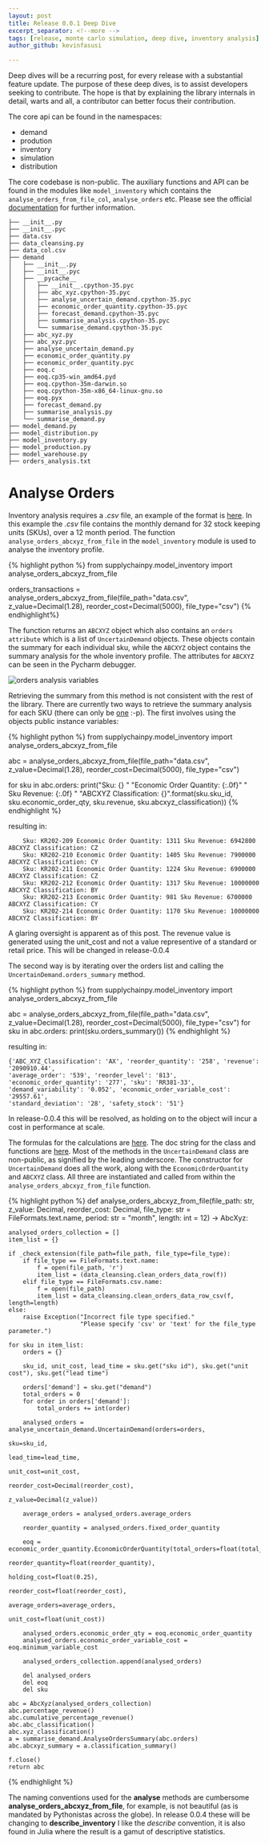 ```yaml
---
layout: post
title: Release 0.0.1 Deep Dive
excerpt_separator: <!--more -->
tags: [release, monte carlo simulation, deep dive, inventory analysis]
author_github: kevinfasusi

---
```

<div class="well container-fluid  well-sm  ">
	<p>Deep dives will be a recurring post, for every release with a substantial feature update. The purpose of these deep 
        dives, is to assist developers seeking to contribute. The hope is that by explaining the library internals in detail,
        warts and all, a contributor can better focus their contribution.</p>
</div>

<!--more -->

The core api can be found in the namespaces:

- demand
- prodution
- inventory
- simulation
- distribution



The core codebase is non-public. The auxiliary functions and API can be found in the modules like `model_inventory`
which contains the `analyse_orders_from_file_col`, `analyse_orders` etc. Please see the official [documentation](http://supplychainpy.readthedocs.org/en/latest/py-modindex.html) 
for further information.

~~~~~
├── __init__.py
├── __init__.pyc
├── data.csv
├── data_cleansing.py
├── data_col.csv
├── demand
│   ├── __init__.py
│   ├── __init__.pyc
│   ├── __pycache__
│   │   ├── __init__.cpython-35.pyc
│   │   ├── abc_xyz.cpython-35.pyc
│   │   ├── analyse_uncertain_demand.cpython-35.pyc
│   │   ├── economic_order_quantity.cpython-35.pyc
│   │   ├── forecast_demand.cpython-35.pyc
│   │   ├── summarise_analysis.cpython-35.pyc
│   │   └── summarise_demand.cpython-35.pyc
│   ├── abc_xyz.py
│   ├── abc_xyz.pyc
│   ├── analyse_uncertain_demand.py
│   ├── economic_order_quantity.py
│   ├── economic_order_quantity.pyc
│   ├── eoq.c
│   ├── eoq.cp35-win_amd64.pyd
│   ├── eoq.cpython-35m-darwin.so
│   ├── eoq.cpython-35m-x86_64-linux-gnu.so
│   ├── eoq.pyx
│   ├── forecast_demand.py
│   ├── summarise_analysis.py
│   └── summarise_demand.py
├── model_demand.py
├── model_distribution.py
├── model_inventory.py
├── model_production.py
├── model_warehouse.py
├── orders_analysis.txt
~~~~~

# Analyse Orders

Inventory analysis requires a *.csv* file, an example of the format is
[here](https://raw.githubusercontent.com/KevinFasusi/supplychainpy/master/supplychainpy/data.csv). In this example the 
*.csv* file contains the monthly demand for 32 stock keeping units (SKUs), over a 12 month period. The function `analyse_orders_abcxyz_from_file` in
the `model_inventory` module is used to analyse the inventory profile.

{% highlight python %}
from supplychainpy.model_inventory import analyse_orders_abcxyz_from_file

orders_transactions = analyse_orders_abcxyz_from_file(file_path="data.csv",
                                                      z_value=Decimal(1.28),
                                                      reorder_cost=Decimal(5000),
                                                      file_type="csv")
{% endhighlight%}

The function returns an `ABCXYZ` object which also contains an `orders attribute` which is a list of `UncertainDemand`
objects. These objects contain the summary for each individual sku, while the `ABCXYZ` object contains the summary 
analysis for the whole inventory profile. The attributes for `ABCXYZ` can be seen in the Pycharm debugger.


![orders analysis variables]({{site.baseurl}}/images/orders_analysis_variables.png)
 
Retrieving the summary from this method is not consistent with the rest of the library. There are currently two ways
to retrieve the summary analysis for each SKU (there can only be [one](https://youtu.be/SnJt9p-sHho?t=44s) :-p). The first involves using 
the objects public instance variables:

{% highlight python %}
from supplychainpy.model_inventory import analyse_orders_abcxyz_from_file

abc = analyse_orders_abcxyz_from_file(file_path="data.csv",
                                      z_value=Decimal(1.28),
                                      reorder_cost=Decimal(5000),
                                      file_type="csv")

for sku in abc.orders:
    print("Sku: {} "
          "Economic Order Quantity: {:.0f}"
          " Sku Revenue: {:.0f} "
          "ABCXYZ Classification: {}".format(sku.sku_id,
                                             sku.economic_order_qty,
                                             sku.revenue,
                                             sku.abcxyz_classification))
{% endhighlight %}

resulting in:

~~~~
    Sku: KR202-209 Economic Order Quantity: 1311 Sku Revenue: 6942800 ABCXYZ Classification: CZ
    Sku: KR202-210 Economic Order Quantity: 1405 Sku Revenue: 7900000 ABCXYZ Classification: CY
    Sku: KR202-211 Economic Order Quantity: 1224 Sku Revenue: 6900000 ABCXYZ Classification: CZ
    Sku: KR202-212 Economic Order Quantity: 1317 Sku Revenue: 10000000 ABCXYZ Classification: BY
    Sku: KR202-213 Economic Order Quantity: 981 Sku Revenue: 6700000 ABCXYZ Classification: CY
    Sku: KR202-214 Economic Order Quantity: 1170 Sku Revenue: 10000000 ABCXYZ Classification: BY
~~~~

<div class="well container-fluid  well-sm">
    <p>A glaring oversight is apparent as of this post. The revenue value is generated using the unit_cost and not a value representive of 
        a standard or retail price. This will be changed in release-0.0.4</p>
</div>

The second way is by iterating over the orders list and calling the `UncertainDemand.orders_summary` method.

{% highlight python %}
from supplychainpy.model_inventory import analyse_orders_abcxyz_from_file

abc = analyse_orders_abcxyz_from_file(file_path="data.csv",
                                      z_value=Decimal(1.28),
                                      reorder_cost=Decimal(5000),
                                      file_type="csv")
for sku in abc.orders:
    print(sku.orders_summary())
{% endhighlight %}

resulting in:

~~~
{'ABC_XYZ_Classification': 'AX', 'reorder_quantity': '258', 'revenue': '2090910.44',
'average_order': '539', 'reorder_level': '813', 'economic_order_quantity': '277', 'sku': 'RR381-33',
'demand_variability': '0.052', 'economic_order_variable_cost': '29557.61',
'standard_deviation': '28', 'safety_stock': '51'}              
~~~

In release-0.0.4 this will be resolved, as holding on to the object will incur a cost in performance at scale. 

The formulas for the calculations are [here](http://supplychainpy.readthedocs.org/en/latest/calculations.html).
The doc string for the class and functions are [here](http://supplychainpy.readthedocs.org/en/latest/supplychainpy.demand.html#module-supplychainpy.demand.analyse_uncertain_demand).
Most of the methods in the `UncertainDemand` class are non-public, as signified by the leading underscore. 
The constructor for `UncertainDemand` does all the work, along with the `EconomicOrderQuantity` and `ABCXYZ` class. 
All three are instantiated and called from within the `analyse_orders_abcxyz_from_file` function.

{% highlight python %}
def analyse_orders_abcxyz_from_file(file_path: str,
                                    z_value: Decimal, 
                                    reorder_cost: Decimal,
                                    file_type: str = FileFormats.text.name,
                                    period: str = "month",
                                    length: int = 12) -> AbcXyz:
    
    analysed_orders_collection = []
    item_list = {}

    if _check_extension(file_path=file_path, file_type=file_type):
        if file_type == FileFormats.text.name:
            f = open(file_path, 'r')
            item_list = (data_cleansing.clean_orders_data_row(f))
        elif file_type == FileFormats.csv.name:
            f = open(file_path)
            item_list = data_cleansing.clean_orders_data_row_csv(f, length=length)
    else:
        raise Exception("Incorrect file type specified." 
                        "Please specify 'csv' or 'text' for the file_type parameter.")

    for sku in item_list:
        orders = {}

        sku_id, unit_cost, lead_time = sku.get("sku id"), sku.get("unit cost"), sku.get("lead time")

        orders['demand'] = sku.get("demand")
        total_orders = 0
        for order in orders['demand']:
            total_orders += int(order)

        analysed_orders = analyse_uncertain_demand.UncertainDemand(orders=orders, 
                                                                   sku=sku_id, 
                                                                   lead_time=lead_time, 
                                                                   unit_cost=unit_cost, 
                                                                   reorder_cost=Decimal(reorder_cost),
                                                                   z_value=Decimal(z_value))

        average_orders = analysed_orders.average_orders

        reorder_quantity = analysed_orders.fixed_order_quantity

        eoq = economic_order_quantity.EconomicOrderQuantity(total_orders=float(total_orders),
                                                            reorder_quantity=float(reorder_quantity), 
                                                            holding_cost=float(0.25), 
                                                            reorder_cost=float(reorder_cost), 
                                                            average_orders=average_orders, 
                                                            unit_cost=float(unit_cost))

        analysed_orders.economic_order_qty = eoq.economic_order_quantity
        analysed_orders.economic_order_variable_cost = eoq.minimum_variable_cost

        analysed_orders_collection.append(analysed_orders)

        del analysed_orders
        del eoq
        del sku

    abc = AbcXyz(analysed_orders_collection)
    abc.percentage_revenue()
    abc.cumulative_percentage_revenue()
    abc.abc_classification()
    abc.xyz_classification()
    a = summarise_demand.AnalyseOrdersSummary(abc.orders)
    abc.abcxyz_summary = a.classification_summary()

    f.close()
    return abc
{% endhighlight %}

<div class="well container-fluid  well-sm">
    <p>The naming conventions used for the <strong>analyse</strong> methods are cumbersome <strong>analyse_orders_abcxyz_from_file</strong>,
        for example, is not beautiful (as is mandated by Pythonistas across the globe). In release 0.0.4 these will be changing to 
        <strong>describe_inventory</strong> I like the <em>describe</em> convention, it is also found in Julia where 
        the result is a gamut of descriptive statistics.</p>
        
</div>
